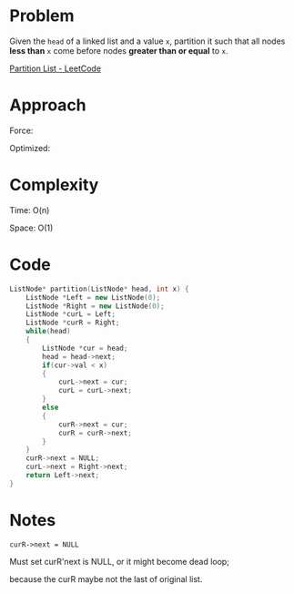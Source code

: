 # Problem

Given the `head` of a linked list and a value `x`, partition it such that all nodes **less than** `x` come before nodes **greater than or equal** to `x`.

[Partition List - LeetCode](https://leetcode.com/problems/partition-list/description/?envType=study-plan-v2&envId=top-interview-150)

# Approach

Force: 

Optimized: 

# Complexity

Time: O(n)

Space: O(1)

# Code

```c++
ListNode* partition(ListNode* head, int x) {
    ListNode *Left = new ListNode(0);
    ListNode *Right = new ListNode(0);
    ListNode *curL = Left;
    ListNode *curR = Right;
    while(head)
    {
        ListNode *cur = head;
        head = head->next;
        if(cur->val < x)
        {
            curL->next = cur;
            curL = curL->next;
        }
        else
        {
            curR->next = cur;
            curR = curR->next;
        }
    }
    curR->next = NULL;
    curL->next = Right->next;
    return Left->next;
}
```

# Notes

`curR->next = NULL`

Must set curR'next is NULL, or it might become dead loop;

because the curR maybe not the last of original list.
